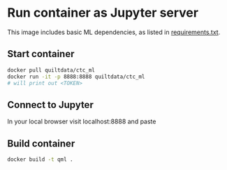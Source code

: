 # Run container as Jupyter server
This image includes basic ML dependencies, as listed in [requirements.txt](./requirements.txt).

## Start container
```sh
docker pull quiltdata/ctc_ml
docker run -it -p 8888:8888 quiltdata/ctc_ml
# will print out <TOKEN>
```

## Connect to Jupyter
In your local browser visit
localhost:8888 and paste <TOKEN>

## Build container
```sh
docker build -t qml .
```

